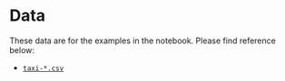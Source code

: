 # Data

These data are for the examples in the notebook. Please find reference below:

- [`taxi-*.csv`](`https://github.com/GoogleCloudPlatform/training-data-analyst/tree/master/courses/machine_learning/deepdive2/introduction_to_tensorflow/toy_data`)
